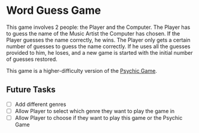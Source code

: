# Word Guess Game

This game involves 2 people: the Player and the Computer. The Player has to guess the name of the Music Artist the Computer has chosen. If the Player guesses the name correctly, he wins. The Player only gets a certain number of guesses to guess the name correctly. If he uses all the guesses provided to him, he loses, and a new game is started with the initial number of guesses restored.

This game is a higher-difficulty version of the [Psychic Game](https://github.com/urvishp13/Psychic-Game).

## Future Tasks

- [ ] Add different genres
- [ ] Allow Player to select which genre they want to play the game in
- [ ] Allow Player to choose if they want to play this game or the Psychic Game